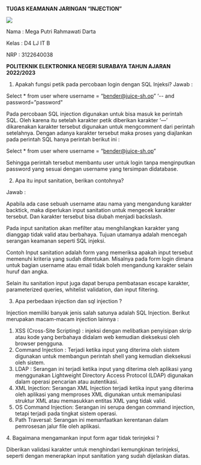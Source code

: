 ﻿**TUGAS                 KEAMANAN JARINGAN “INJECTION”** 

![](Image_Injection/Aspose.Words.542877bc-017e-4672-8f19-ed2f05d1cbb5.001.png)

Nama : Mega Putri Rahmawati Darta 

Kelas : D4 LJ IT B 

NRP  : 3122640038 

**POLITEKNIK ELEKTRONIKA NEGERI SURABAYA TAHUN AJARAN 2022/2023** 

1. Apakah fungsi petik pada percobaan login dengan SQL Injeksi? Jawab :  

Select \* from user where username = “bender@juice-sh.op” ‘-- and password=”password" 

Pada  percobaan  SQL  injection  digunakan  untuk  bisa  masuk  ke  perintah  SQL.  Oleh karena itu setelah karakter petik diberikan karakter ‘—’ dikarenakan karakter tersebut digunakan  untuk  mengcomment  dari  perintah  setelahnya.  Dengan  adanya  karakter tersebut maka proses yang diajlankan pada perintah SQL hanya perintah berikut ini :  

Select \* from user where username = “bender@juice-sh.op” 

Sehingga perintah tersebut membantu user untuk login tanpa menginputkan password yang sesuai dengan username yang tersimpan didatabase. 

2. Apa itu input sanitation, berikan contohnya? 

Jawab :  

Apabila ada case sebuah username atau nama yang mengandung karakter backtick, maka diperlukan input sanitation untuk mengecek karakter tersebut. Dan karakter tersebut bisa diubah menjadi backslash.  

Pada input sanitation akan mefilter atau menghilangkan karakter yang dianggap tidak valid  atau  berbahaya.  Tujuan  utamanya  adalah  mencegah  serangan  keamanan  seperti SQL injeksi.   

Contoh Input sanitation adalah form yang memeriksa apakah input tersebut memenuhi kriteria yang sudah ditentukan. Misalnya pada form login dimana untuk bagian username atau email tidak boleh mengandung karakter selain huruf dan angka.  

Selain itu sanitation input juga dapat berupa pembatasan escape karakter, parameterized queries, whitelist validation, dan input filtering. 

3. Apa perbedaan injection dan sql injection ? 

Injection memiliki banyak jenis salah satunya adalah SQL Injection. Berikut merupakan macam-macam injection lainnya :  

1. XSS (Cross-Site Scripting) : injeksi dengan melibatkan penyisipan skrip atau kode yang berbahaya didalam web kemudian dieksekusi oleh browser pengguna. 
1. Command Injection : Terjadi ketika input yang diterima oleh sistem digunakan untuk membangun perintah shell yang kemudian dieksekusi oleh sistem. 
1. LDAP  :  Serangan  ini  terjadi  ketika  input  yang  diterima  oleh  aplikasi  yang menggunakan  Lightweight  Directory  Access  Protocol  (LDAP)  digunakan  dalam operasi pencarian atau autentikasi. 
1. XML  Injection:  Serangan  XML  Injection  terjadi  ketika  input  yang  diterima  oleh aplikasi yang memproses XML digunakan untuk memanipulasi struktur XML atau memasukkan entitas XML yang tidak valid. 
5. OS  Command  Injection:  Serangan  ini  serupa  dengan  command  injection,  tetapi terjadi pada tingkat sistem operasi. 
5. Path Traversal: Serangan ini memanfaatkan kerentanan dalam pemrosesan jalur file oleh aplikasi. 

4\.  Bagaimana mengamankan input form agar tidak terinjeksi ? 

Diberikan validasi karakter untuk menghindari kemungkinan terinjeksi, seperti dengan menerapkan input sanitation yang sudah dijelaskan diatas. 
